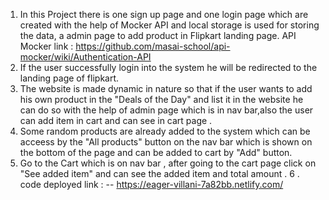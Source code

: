 1. In this Project there is one sign up page and one login page which are created with the help of Mocker API and local storage is used for storing the data, a admin page to add product in Flipkart landing page.
API Mocker link : https://github.com/masai-school/api-mocker/wiki/Authentication-API
2. If the user successfully login into the system he will be redirected to the landing page of flipkart.
3. The website is made dynamic in nature so that if the user wants to add his own product  in the "Deals of the Day" and list it in the website he can do so with the help of admin page which is in nav bar,also the user can add item in cart and can see in cart page .
4. Some random products are already added to the system which can be acceess by the "All products" button on the nav bar which is shown on the bottom of the page and can be added to cart by "Add" button.
5. Go to the Cart which is on nav bar , after going to the cart page click on "See added item" and can see the added item and total amount .
6 . code deployed link : -- https://eager-villani-7a82bb.netlify.com/
